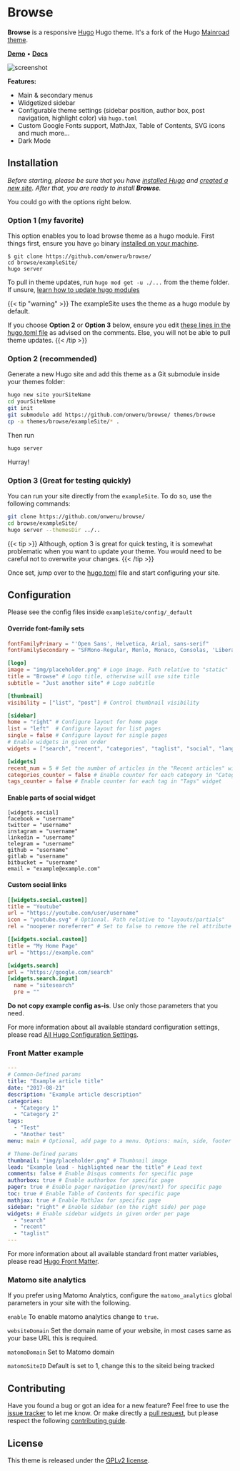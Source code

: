 # Browse

**Browse** is a responsive [Hugo](https://gohugo.io/) Hugo theme. It's a fork of the Hugo [Mainroad theme](https://github.com/Vimux/Mainroad).

**[Demo](https://browse.neuralvibes.com/)** • **[Docs](https://browse.neuralvibes.com/docs/)**

![screenshot](https://raw.githubusercontent.com/onweru/browse/master/images/screenshot.png)

**Features:**

+ Main & secondary menus
+ Widgetized sidebar
+ Configurable theme settings (sidebar position, author box, post navigation, highlight color) via `hugo.toml`
+ Custom Google Fonts support, MathJax, Table of Contents, SVG icons and much more…
+ Dark Mode

## Installation

*Before starting, please be sure that you have
[installed Hugo](https://gohugo.io/getting-started/quick-start/#step-1-install-hugo) and
[created a new site](https://gohugo.io/getting-started/quick-start/#step-2-create-a-new-site). After that, you are ready
to install **Browse**.*

You could go with the options right below.

### Option 1 (my favorite)

This option enables you to load browse theme as a hugo module. First things first, ensure you have `go` binary [installed on your machine](https://golang.org/doc/install).

```shell
$ git clone https://github.com/onweru/browse/
cd browse/exampleSite/
hugo server
```

To pull in theme updates, run `hugo mod get -u ./...` from the theme folder. If unsure, [learn how to update hugo modules](https://gohugo.io/hugo-modules/use-modules/#update-modules)

{{< tip "warning" >}}
The exampleSite uses the theme as a hugo module by default.

If you choose __Option 2__ or __Option 3__ below, ensure you edit [these lines in the hugo.toml file](https://github.com/onweru/browse/blob/b3e30e0816621223224897edc45eeeabd0d9cd16/exampleSite/hugo.toml#L4-L7) as advised on the comments. Else, you will not be able to pull theme updates.
{{< /tip >}}

### Option 2 (recommended)

Generate a new Hugo site and add this theme as a Git submodule inside your themes folder:

```bash
hugo new site yourSiteName
cd yourSiteName
git init
git submodule add https://github.com/onweru/browse/ themes/browse
cp -a themes/browse/exampleSite/* .
```

Then run

```bash
hugo server
```

Hurray!

### Option 3 (Great for testing quickly)

You can run your site directly from the `exampleSite`. To do so, use the following commands:

```bash
git clone https://github.com/onweru/browse/
cd browse/exampleSite/
hugo server --themesDir ../..
```

{{< tip >}}
Although, option 3 is great for quick testing, it is somewhat problematic when you want to update your theme. You would need to be careful not to overwrite your changes.
{{< /tip >}}

Once set, jump over to the [hugo.toml](https://github.com/onweru/browse/blob/afdf1cd76408aeac11547a6abd51bdc5138a295f/exampleSite/hugo.toml#L4-L7) file and start configuring your site.

## Configuration
Please see the config files inside `exampleSite/config/_default`

#### Override font-family sets

```toml
fontFamilyPrimary = "'Open Sans', Helvetica, Arial, sans-serif"
fontFamilySecondary = "SFMono-Regular, Menlo, Monaco, Consolas, 'Liberation Mono', 'Courier New', monospace"
```

```toml
[logo]
image = "img/placeholder.png" # Logo image. Path relative to "static"
title = "Browse" # Logo title, otherwise will use site title
subtitle = "Just another site" # Logo subtitle

[thumbnail]
visibility = ["list", "post"] # Control thumbnail visibility
```

```toml
[sidebar]
home = "right" # Configure layout for home page
list = "left"  # Configure layout for list pages
single = false # Configure layout for single pages
# Enable widgets in given order
widgets = ["search", "recent", "categories", "taglist", "social", "languages"]
```

```toml
[widgets]
recent_num = 5 # Set the number of articles in the "Recent articles" widget
categories_counter = false # Enable counter for each category in "Categories" widget
tags_counter = false # Enable counter for each tag in "Tags" widget
```

#### Enable parts of social widget

```
[widgets.social]
facebook = "username"
twitter = "username"
instagram = "username"
linkedin = "username"
telegram = "username"
github = "username"
gitlab = "username"
bitbucket = "username"
email = "example@example.com"
```

####  Custom social links

```toml
[[widgets.social.custom]]
title = "Youtube"
url = "https://youtube.com/user/username"
icon = "youtube.svg" # Optional. Path relative to "layouts/partials"
rel = "noopener noreferrer" # Set to false to remove the rel attribute

[[widgets.social.custom]]
title = "My Home Page"
url = "https://example.com"

[widgets.search]
url = "https://google.com/search"
[widgets.search.input]
  name = "sitesearch"
  pre = ""
```

**Do not copy example config as-is**. Use only those parameters that you need.

For more information about all available standard configuration settings, please read
[All Hugo Configuration Settings](https://gohugo.io/getting-started/configuration/#all-configuration-settings).

### Front Matter example

```yaml
---
# Common-Defined params
title: "Example article title"
date: "2017-08-21"
description: "Example article description"
categories:
  - "Category 1"
  - "Category 2"
tags:
  - "Test"
  - "Another test"
menu: main # Optional, add page to a menu. Options: main, side, footer

# Theme-Defined params
thumbnail: "img/placeholder.png" # Thumbnail image
lead: "Example lead - highlighted near the title" # Lead text
comments: false # Enable Disqus comments for specific page
authorbox: true # Enable authorbox for specific page
pager: true # Enable pager navigation (prev/next) for specific page
toc: true # Enable Table of Contents for specific page
mathjax: true # Enable MathJax for specific page
sidebar: "right" # Enable sidebar (on the right side) per page
widgets: # Enable sidebar widgets in given order per page
  - "search"
  - "recent"
  - "taglist"
---
```

For more information about all available standard front matter variables, please read
[Hugo Front Matter](https://gohugo.io/content-management/front-matter).

### Matomo site analytics

If you prefer using Matomo Analytics, configure the `matomo_analytics` global parameters in your site with the following.

`enable` To enable matomo analytics change to `true`.

`websiteDomain` Set the domain name of your website, in most cases same as your base URL this is required.

`matomoDomain`   Set to Matomo domain

`matomoSiteID`  Default is set to 1, change this to the siteid being tracked

## Contributing

Have you found a bug or got an idea for a new feature? Feel free to use the
[issue tracker](https://github.com/onweru/browse/issues) to let me know. Or make directly a
[pull request](https://github.com/onweru/browse/pulls), but please respect the following
[contributing guide](https://github.com/onweru/browse/blob/master/CONTRIBUTING.md).

## License

This theme is released under the [GPLv2 license](https://github.com/onweru/browse/blob/master/LICENSE.md).
